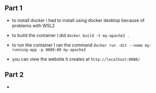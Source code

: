 ## Part 1
* to install docker i had to install using docker desktop because of problems with WSL2


* to build the container I did `docker build -t my-apache2 .`


* to run the container I ran the command `docker run -dit --name my-running-app -p 8080:80 my-apache2`


* you can view the website it creates at `http://localhost:8080/`

## Part 2
* 
